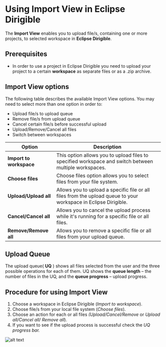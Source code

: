 # Using Import View in Eclipse Dirigible

The **Import View** enables you to upload file/s, containing one or more projects, to selected workspace in **Eclipse Dirigible**.

## Prerequisites

- In order to use a project in Eclipse Dirigible you need to upload your project to a certain **workspace** as separate files or as a .zip archive.

## Import View options

The following table describes the available Import View options.  You may need to select more than one option in order to:

- Upload file/s to upload queue
- Remove file/s from upload queue
- Cancel certain file/s before successful upload
- Upload/Remove/Cancel all files
- Switch between workspaces

| **Option** | **Description** |
| --- | --- |
| **Import to workspace** | This option allows you to upload files to specified workspace and switch between multiple workspaces. |
| **Choose files** | Choose files option allows you to select files from your file system. |
| **Upload/Upload all** | Allows you to upload a specific file or all files from the upload queue to your workspace in Eclipse Dirigible. |
| **Cancel/Cancel all** | Allows you to cancel the upload process while it&#39;s running for a specific file or all files. |
| **Remove/Remove all** | Allows you to remove a specific file or all files from your upload queue. |

## Upload Queue
The upload queue( **UQ** ) shows all files selected from the user and the three possible operations for each of them. UQ shows the **queue length** – the number of files in the UQ, and the **queue progress** – upload progress.

## Procedure for using Import View

1. Choose a workspace in Eclipse Dirigible (_Import to workspace_).
2. Choose file/s from your local file system (_Choose files_).
3. Choose an action for each or all files _(Upload/Cancel/Remove_ or _Upload all/Cancel all/ Remove all_).
4. If you want to see if the upload process is successful check the _UQ progress bar._

![alt text](https://www.dirigible.io/help/images/ide_view_import.png)
